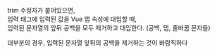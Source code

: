 trim 수정자가 붙어있으면,  
입력 태그에 입력된 값을 Vue 앱 속성에 대입할 때,  
입력된 문자열의 앞뒤 공백을 모두 제거하고 대입한다. (공백, 탭, 줄바꿈 문자들)  

대부분의 경우, 입력된 문자열 앞뒤의 공백을 제거하는 것이 바람직하다  